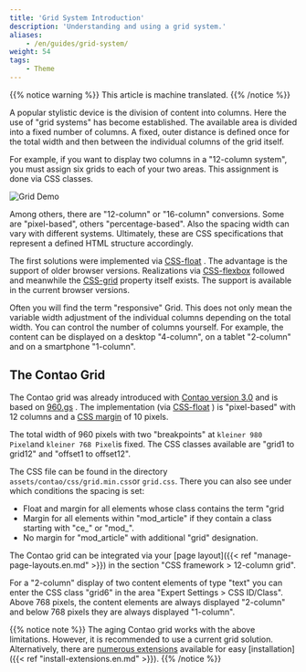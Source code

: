 ```yaml
---
title: 'Grid System Introduction'
description: 'Understanding and using a grid system.'
aliases:
    - /en/guides/grid-system/
weight: 54
tags:
    - Theme
---
```


{{% notice warning %}}
This article is machine translated.
{{% /notice %}}

A popular stylistic device is the division of content into columns. Here the use of "grid systems" has become established. The available area is divided into a fixed number of columns. A fixed, outer distance is defined once for the total width and then between the individual columns of the grid itself.

For example, if you want to display two columns in a "12-column system", you must assign six grids to each of your two areas. This assignment is done via CSS classes.

![Grid Demo](/de/guides/images/de/grid/grid-structure.jpg?classes=shadow)

Among others, there are "12-column" or "16-column" conversions. Some are "pixel-based", others "percentage-based". Also the spacing width can vary with different systems. Ultimately, these are CSS specifications that represent a defined HTML structure accordingly.

The first solutions were implemented via [CSS-float](https://developer.mozilla.org/de/docs/Web/CSS/float) . The advantage is the support of older browser versions. Realizations via [CSS-flexbox](https://developer.mozilla.org/de/docs/Web/CSS/flex) followed and meanwhile the [CSS-grid](https://developer.mozilla.org/de/docs/Web/CSS/grid) property itself exists. The support is available in the current browser versions.

Often you will find the term "responsive" Grid. This does not only mean the variable width adjustment of the individual columns depending on the total width. You can control the number of columns yourself. For example, the content can be displayed on a desktop "4-column", on a tablet "2-column" and on a smartphone "1-column".

## The Contao Grid

The Contao grid was already introduced with [Contao version 3.0](https://contao.org/de/news/contao_3-0-RC1.html) and is based on [960.gs](https://github.com/nathansmith/960-grid-system/) . The implementation (via [CSS-float](https://developer.mozilla.org/de/docs/Web/CSS/float) ) is "pixel-based" with 12 columns and a [CSS margin](https://developer.mozilla.org/de/docs/Web/CSS/margin) of 10 pixels.

The total width of 960 pixels with two "breakpoints" at `kleiner 980 Pixel`and `kleiner 768 Pixel`is fixed. The CSS classes available are "grid1 to grid12" and "offset1 to offset12".

The CSS file can be found in the directory `assets/contao/css/grid.min.css`or `grid.css`. There you can also see under which conditions the spacing is set:

- Float and margin for all elements whose class contains the term "grid
- Margin for all elements within "mod\_article" if they contain a class starting with "ce\_" or "mod\_".
- No margin for "mod\_article" with additional "grid" designation.

The Contao grid can be integrated via your [page layout]({{< ref "manage-page-layouts.en.md" >}}) in the section "CSS framework &gt; 12-column grid".

For a "2-column" display of two content elements of type "text" you can enter the CSS class "grid6" in the area "Expert Settings &gt; CSS ID/Class". Above 768 pixels, the content elements are always displayed "2-column" and below 768 pixels they are always displayed "1-column".

{{% notice note %}}
 The aging Contao grid works with the above limitations. However, it is recommended to use a current grid solution. Alternatively, there are [numerous extensions](https://extensions.contao.org/?q=grid) available for easy [installation]({{< ref "install-extensions.en.md" >}}). 
{{% /notice %}}
